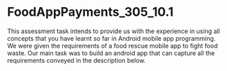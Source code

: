 # FoodAppPayments_305_10.1
This assessment task intends to provide us with the experience in using all concepts that you have learnt so far in Android mobile app programming. We were given the requirements of a food rescue mobile app to fight food waste.  Our main task was to build an android app that can capture all the requirements conveyed in the description below.
